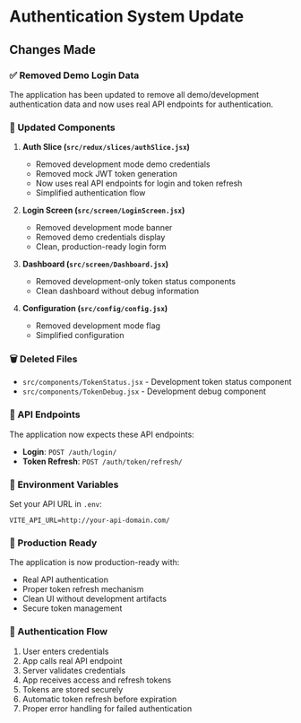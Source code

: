 # Authentication System Update

## Changes Made

### ✅ Removed Demo Login Data

The application has been updated to remove all demo/development authentication data and now uses real API endpoints for authentication.

### 🔄 Updated Components

1. **Auth Slice (`src/redux/slices/authSlice.jsx`)**
   - Removed development mode demo credentials
   - Removed mock JWT token generation
   - Now uses real API endpoints for login and token refresh
   - Simplified authentication flow

2. **Login Screen (`src/screen/LoginScreen.jsx`)**
   - Removed development mode banner
   - Removed demo credentials display
   - Clean, production-ready login form

3. **Dashboard (`src/screen/Dashboard.jsx`)**
   - Removed development-only token status components
   - Clean dashboard without debug information

4. **Configuration (`src/config/config.jsx`)**
   - Removed development mode flag
   - Simplified configuration

### 🗑️ Deleted Files

- `src/components/TokenStatus.jsx` - Development token status component
- `src/components/TokenDebug.jsx` - Development debug component

### 🔧 API Endpoints

The application now expects these API endpoints:

- **Login**: `POST /auth/login/`
- **Token Refresh**: `POST /auth/token/refresh/`

### 📝 Environment Variables

Set your API URL in `.env`:
```
VITE_API_URL=http://your-api-domain.com/
```

### 🚀 Production Ready

The application is now production-ready with:
- Real API authentication
- Proper token refresh mechanism
- Clean UI without development artifacts
- Secure token management

### 🔐 Authentication Flow

1. User enters credentials
2. App calls real API endpoint
3. Server validates credentials
4. App receives access and refresh tokens
5. Tokens are stored securely
6. Automatic token refresh before expiration
7. Proper error handling for failed authentication
